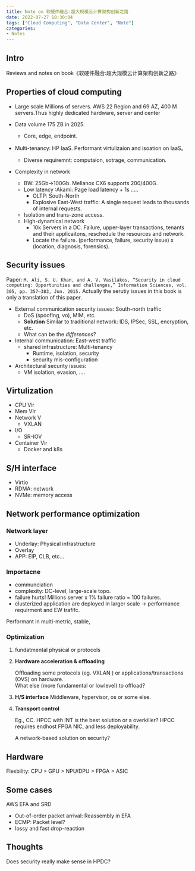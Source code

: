 ```yaml
---
title: Note on 软硬件融合:超大规模云计算架构创新之路
date: 2022-07-27 18:30:04
tags: ["Cloud Computing", "Data Center", "Note"]
categories: 
- Notes
---
```


## Intro

Reviews and notes on book《软硬件融合:超大规模云计算架构创新之路》
<!-- 
## Chap 1: 云计算场景

对场景有个感性了解，认识一些数量级。 -->

## Properties of cloud computing

* Large scale Millions of servers. AWS 22 Region and 69 AZ, 400 M servers.Thus highly dedicated hardware, server and center
  
* Data volume 175 ZB in 2025.
  * Core, edge, endpoint.

* Multi-tenancy: HP IaaS. Performant virtulizaion and isoation on IaaS。
  * Diverse requiremnt: computaion, sotrage, communication.
* Complexity in network
  * BW: 25Gb->100Gb. Mellanox CX6 supports 200/400G.
  * Low latency :Akami: Page load latency + 1s .....<!-- * 就会导致转化率平 均下降7%，页面浏览量下降11%，用户满意度下降16%。在金融行业 中，即使1ms的延迟也会对高速交易算法的性能产生巨大影响 -->
    * OLTP: South-North
    * Explosive East-West traffic: A single request leads to thousands of internal requests.
  * Isolation and trans-zone access.
  * High-dynamical network
    * 10k Servers in a DC. Failure, upper-layer transactions, tenants and their applicaitons, reschedule the resources and network.
    * Locate the failure. (performance, failure, security issue) x (location, diagnosis, forensics).
  
## Security issues

Paper: `M. Ali, S. U. Khan, and A. V. Vasilakos, “Security in cloud computing: Opportunities and challenges,” Information Sciences, vol. 305, pp. 357–383, Jun. 2015.`
Actually the serutiy issues in this book is only a translation of this paper.

* External communication security issues: South-north traffic
  * DoS (spoofing, vo), MIM, etc.
  * **Solution** Similar to traditional network: IDS, IPSec, SSL, encryption, etc.
  * What can be the *differences*?
* Internal communication: East-west traffic
  * shared infrastructure: Multi-tenancy
    * Runtime, isolation, security
    * security mis-configuration
* Architectural security issues:
  * VM isolation, evasion, ....

## Virtulization

* CPU Vir
* Mem VIr
* Network V
  * VXLAN
* I/O
  * SR-IOV
* Container Vir
  * Docker and k8s

## S/H interface

* Virtio
* RDMA: network
* NVMe: memory access

## Network performance optimization

### Network layer

* Underlay: Physical infrastructure
* Overlay
* APP: EIP, CLB, etc...
  
### Importacne

* communciation
* complexity: DC-level, large-scale topo.
* failure hurts! Millions server x 1% failure ratio = 100 failures.
* clusterized application are deployed in larger scale -> performance requirment and EW trafifc.

Performant in multi-metric, stable, 

### Optimization

1. fundatmental physical or protocols

1. **Hardware acceleration & offloading**

    Offloading some protocols (eg. VXLAN ) or applications/transactions (OVS) on hardware.  
    What else (more fundamental or lowlevel) to offload?

1. **H/S interface**
    Middleware, hypervisor, os or some else.

1. **Transport control**

    Eg., CC.
    HPCC with INT is the best solution or a overkiller? HPCC requires endhost FPGA NIC, and less deployability.

    A network-based solution on security?

## Hardware 

Flexbility:
CPU > GPU > NPU/DPU > FPGA > ASIC

## Some cases

AWS EFA and SRD

* Out-of-order packet arrival: Reassembly in EFA
* ECMP: Packet level?
* lossy and fast drop-reaction


## Thoughts

Does security really make sense in HPDC?

<!-- ![Datavolume](Note-on-Cloud-Computing/image1-3.png) -->

<!-- {% asset_img image1-3.png Datavolume 100 100 %} -->
